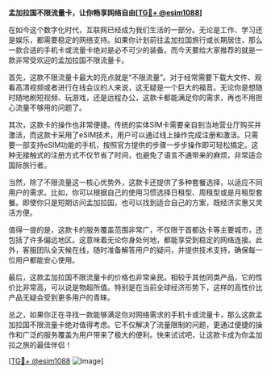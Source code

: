 **孟加拉国不限流量卡，让你畅享网络自由[[TG💪+ @esim1088](https://t.me/s/esim1088)]**

在如今这个数字化时代，互联网已经成为我们生活的一部分。无论是工作、学习还是娱乐，都需要稳定的网络支持。如果你计划前往孟加拉国旅行或长期居住，那么一款合适的手机卡或流量卡绝对是必不可少的装备。而今天要给大家推荐的就是一款非常受欢迎的孟加拉国不限流量卡。

首先，这款不限流量卡最大的亮点就是“不限流量”。对于经常需要下载大文件、观看高清视频或者进行在线会议的人来说，这无疑是一个巨大的福音。无论你是想随时随地刷短视频、玩游戏，还是远程办公，这款卡都能满足你的需求，再也不用担心流量不够用的问题了。

其次，这款卡的操作也非常便捷。传统的实体SIM卡需要亲自到当地营业厅购买并激活，而这款卡采用了eSIM技术，用户可以通过线上操作完成注册和激活。只需要一部支持eSIM功能的手机，按照官方提供的步骤一步步操作即可轻松搞定。这种无接触式的注册方式不仅节省了时间，也避免了语言不通带来的麻烦，非常适合国际旅行者。

当然，除了不限流量这一核心优势外，这款卡还提供了多种套餐选择，以适应不同用户的需求。比如，你可以根据自己的使用习惯选择日租型、周租型或是月租型套餐。即使你只是短期访问孟加拉国，也可以找到适合自己的方案，既经济实惠又灵活方便。

值得一提的是，这款卡的服务覆盖范围非常广，不仅限于首都达卡等主要城市，还包括了许多偏远地区。这意味着无论你身处何地，都能享受到稳定的网络连接。此外，客服团队全天候在线，随时准备解答用户的疑问，并提供技术支持，确保每一位用户都能安心使用。

最后，这款孟加拉国不限流量卡的价格也非常亲民。相较于其他同类产品，它的性价比非常高，可以说是物超所值。特别是在当前全球经济形势下，这样的高性价比产品无疑会受到更多用户的青睐。

总之，如果你正在寻找一款能够满足你对网络需求的手机卡或流量卡，那么这款孟加拉国不限流量卡绝对值得考虑。它不仅解决了流量限制的问题，更通过便捷的操作和广泛的服务覆盖为用户带来了极大的便利。快来试试吧，让这款卡成为你孟加拉之旅的最佳伴侣！

[[TG💪+ @esim1088](https://t.me/s/esim1088) ![Image](https://i.postimg.cc/4NQfJmqS/Snipaste-2025-05-13-00-14-12.png)]